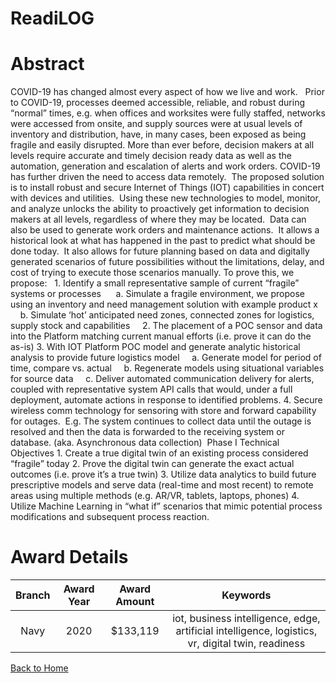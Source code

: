 
ReadiLOG
========

# Abstract


COVID-19 has changed almost every aspect of how we live and work.   Prior to COVID-19, processes deemed accessible, reliable, and robust during “normal” times, e.g. when offices and worksites were fully staffed, networks were accessed from onsite, and supply sources were at usual levels of inventory and distribution, have, in many cases, been exposed as being fragile and easily disrupted. More than ever before, decision makers at all levels require accurate and timely decision ready data as well as the automation, generation and escalation of alerts and work orders. COVID-19 has further driven the need to access data remotely.  The proposed solution is to install robust and secure Internet of Things (IOT) capabilities in concert with devices and utilities.  Using these new technologies to model, monitor, and analyze unlocks the ability to proactively get information to decision makers at all levels, regardless of where they may be located.  Data can also be used to generate work orders and maintenance actions.  It allows a historical look at what has happened in the past to predict what should be done today.  It also allows for future planning based on data and digitally generated scenarios of future possibilities without the limitations, delay, and cost of trying to execute those scenarios manually. To prove this, we propose:   1. Identify a small representative sample of current “fragile” systems or processes      a. Simulate a fragile environment, we propose using an inventory and need management solution with example product x       b. Simulate ‘hot’ anticipated need zones, connected zones for logistics, supply stock and capabilities     2. The placement of a POC sensor and data into the Platform matching current manual efforts (i.e. prove it can do the as-is) 3. With IOT Platform POC model and generate analytic historical analysis to provide future logistics model     a. Generate model for period of time, compare vs. actual     b. Regenerate models using situational variables for source data     c. Deliver automated communication delivery for alerts, coupled with representative system API calls that would, under a full deployment, automate actions in response to identified problems. 4. Secure wireless comm technology for sensoring with store and forward capability for outages.  E.g. The system continues to collect data until the outage is resolved and then the data is forwarded to the receiving system or database. (aka. Asynchronous data collection)  Phase I Technical Objectives 1. Create a true digital twin of an existing process considered “fragile” today 2. Prove the digital twin can generate the exact actual outcomes (i.e. prove it’s a true twin) 3. Utilize data analytics to build future prescriptive models and serve data (real-time and most recent) to remote areas using multiple methods (e.g. AR/VR, tablets, laptops, phones) 4. Utilize Machine Learning in “what if” scenarios that mimic potential process modifications and subsequent process reaction.  

# Award Details

|Branch|Award Year|Award Amount|Keywords|
| :---: | :---: | :---: | :---: |
|Navy|2020|$133,119|iot, business intelligence, edge, artificial intelligence, logistics, vr, digital twin, readiness|
  
  


[Back to Home](https://github.com/chrischow/dod_sbir_awards#2210)